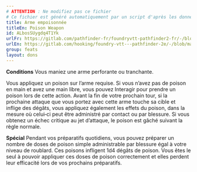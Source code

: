 ```yaml
---
# ATTENTION : Ne modifiez pas ce fichier
# Ce fichier est généré automatiquement par un script d'après les données du module Foundry VTT officiel et de sa traduction
title: Arme empoisonnée
titleEn: Poison Weapon
id: ALbosSUygdq4T1Yk
urlFr: https://gitlab.com/pathfinder-fr/foundryvtt-pathfinder2-fr/-/blob/master/data/feats/ALbosSUygdq4T1Yk.htm
urlEn: https://gitlab.com/hooking/foundry-vtt---pathfinder-2e/-/blob/master/packs/data/feats.db/poison-weapon.json
group: feats
layout: dons
---
```

**Conditions**  Vous maniez une arme perforante ou tranchante.

Vous appliquez un poison sur l’arme requise. Si vous n’avez pas de poison en main et avez une main libre, vous pouvez Interagir pour prendre un poison lors de cette action. Avant la fin de votre prochain tour, si la prochaine attaque que vous portez avec cette arme touche sa cible et inflige des dégâts, vous appliquez également les effets du poison, dans la mesure où celui‑ci peut être administré par contact ou par blessure. Si vous obtenez un échec critique au jet d’attaque, le poison est gâché suivant la règle normale.

**Spécial** Pendant vos préparatifs quotidiens, vous pouvez préparer un nombre de doses de poison simple administrable par blessure égal à votre niveau de roublard. Ces poisons infligent 1d4 dégâts de poison. Vous êtes le seul à pouvoir appliquer ces doses de poison correctement et elles perdent leur efficacité lors de vos prochains préparatifs.



